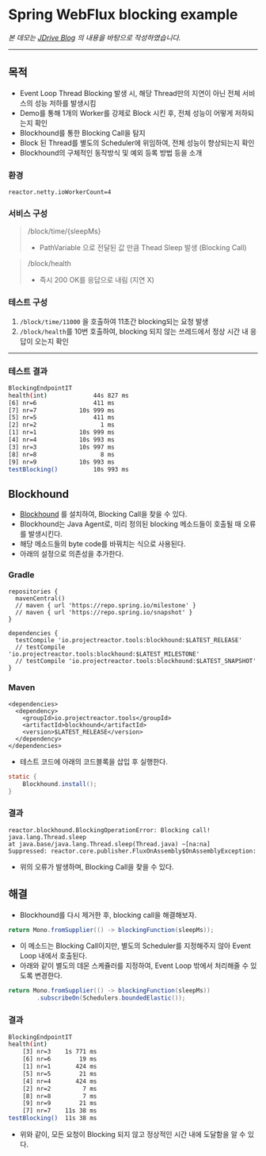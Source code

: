 # Spring WebFlux blocking example
_본 데모는 [JDrive Blog](https://blog.jdriven.com/2020/10/spring-webflux-reactor-meltdown-slow-responses/) 의 내용을 바탕으로 작성하였습니다._
<hr>

## 목적
- Event Loop Thread Blocking 발생 시, 해당 Thread만의 지연이 아닌 전체 서비스의 성능 저하를 발생시킴
- Demo를 통해 1개의 Worker를 강제로 Block 시킨 후, 전체 성능이 어떻게 저하되는지 확인
- Blockhound를 통한 Blocking Call을 탐지
- Block 된 Thread를 별도의 Scheduler에 위임하여, 전체 성능이 향상되는지 확인
- Blockhound의 구체적인 동작방식 및 예외 등록 방법 등을 소개

### 환경
```
reactor.netty.ioWorkerCount=4
```

### 서비스 구성
> /block/time/{sleepMs}<br>
> - PathVariable 으로 전달된 값 만큼 Thead Sleep 발생 (Blocking Call)

> /block/health
> - 즉시 200 OK를 응답으로 내림 (지연 X)

### 테스트 구성
1. ```/block/time/11000``` 을 호출하여 11초간 blocking되는 요청 발생
2. ```/block/health```를 10번 호출하여, blocking 되지 않는 쓰레드에서 정상 시간 내 응답이 오는지 확인

<hr>

### 테스트 결과
```sh
BlockingEndpointIT
health(int)             44s 827 ms
[6] nr=6                411 ms
[7] nr=7            10s 999 ms
[5] nr=5                411 ms
[2] nr=2                  1 ms
[1] nr=1            10s 999 ms
[4] nr=4            10s 993 ms
[3] nr=3            10s 997 ms
[8] nr=8                  8 ms
[9] nr=9            10s 993 ms
testBlocking()          10s 993 ms
```

## Blockhound
- [Blockhound](https://github.com/reactor/BlockHound) 를 설치하여, Blocking Call을 찾을 수 있다.
- Blockhound는 Java Agent로, 미리 정의된 blocking 메소드들이 호출될 때 오류를 발생시킨다.
- 해당 메소드들의 byte code를 바꿔치는 식으로 사용된다.
- 아래의 설정으로 의존성을 추가한다.<br>

### Gradle
~~~
repositories {
  mavenCentral()
  // maven { url 'https://repo.spring.io/milestone' }
  // maven { url 'https://repo.spring.io/snapshot' }
}

dependencies {
  testCompile 'io.projectreactor.tools:blockhound:$LATEST_RELEASE'
  // testCompile 'io.projectreactor.tools:blockhound:$LATEST_MILESTONE'
  // testCompile 'io.projectreactor.tools:blockhound:$LATEST_SNAPSHOT'
}
~~~

### Maven
~~~
<dependencies>
  <dependency>
    <groupId>io.projectreactor.tools</groupId>
    <artifactId>blockhound</artifactId>
    <version>$LATEST_RELEASE</version>
  </dependency>
</dependencies>
~~~

- 테스트 코드에 아래의 코드블록을 삽입 후 실행한다.
~~~JAVA
static {
    Blockhound.install();
}
~~~

### 결과
```
reactor.blockhound.BlockingOperationError: Blocking call! java.lang.Thread.sleep
at java.base/java.lang.Thread.sleep(Thread.java) ~[na:na]
Suppressed: reactor.core.publisher.FluxOnAssembly$OnAssemblyException:
``` 
- 위의 오류가 발생하며, Blocking Call을 찾을 수 있다.

## 해결
- Blockhound를 다시 제거한 후, blocking call을 해결해보자.
```JAVA
return Mono.fromSupplier(() -> blockingFunction(sleepMs));
```
- 이 메소드는 Blocking Call이지만, 별도의 Scheduler를 지정해주지 않아 Event Loop 내에서 호출된다.
- 아래와 같이 별도의 데몬 스케쥴러를 지정하여, Event Loop 밖에서 처리해줄 수 있도록 변경한다.
```JAVA
return Mono.fromSupplier(() -> blockingFunction(sleepMs))
        .subscribeOn(Schedulers.boundedElastic());
```
### 결과
```sh
BlockingEndpointIT
health(int)
    [3] nr=3    1s 771 ms
    [6] nr=6        19 ms
    [1] nr=1       424 ms
    [5] nr=5        21 ms
    [4] nr=4       424 ms
    [2] nr=2         7 ms
    [8] nr=8         7 ms
    [9] nr=9        21 ms
    [7] nr=7    11s 38 ms
testBlocking()  11s 38 ms
```
- 위와 같이, 모든 요청이 Blocking 되지 않고 정상적인 시간 내에 도달함을 알 수 있다.
